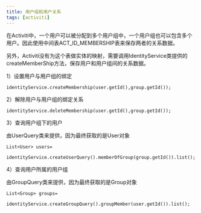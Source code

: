 ```yaml
---
title: 用户组和用户关系
tags: [activiti]
---
```


在Activiti中，一个用户可以被分配到多个用户组中，一个用户组也可以包含多个用户。因此使用中间表ACT_ID_MEMBERSHIP表来保存两者的关系数据。

另外，Activiti没有为这个表做实体的映射，需要调用IdentityService类提供的createMemberShip方法，保存用户和用户组间的关系数据。

1）设置用户与用户组的绑定

```
identityService.createMembership(user.getId(),group.getId());
```

2）解除用户与用户组的绑定关系

```
identityService.deleteMembership(user.getId(),group.getId());
```

3）查询用户组下的用户

由UserQuery类来提供，因为最终获取的是User对象

```
List<User> users=
    identityService.createUserQuery().memberOfGroup(group.getId()).list();
```

4）查询用户所属的用户组

由GroupQuery类来提供，因为最终获取的是Group对象

```
List<Group> groups=
    identityService.createGroupQuery().groupMember(user.getId()).list();
```